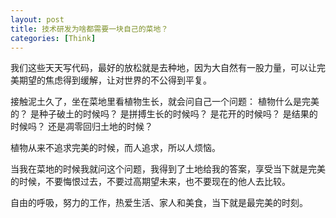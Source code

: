 ```yaml
---
layout: post
title: 技术研发为啥都需要一块自己的菜地？
categories: [Think]
---
```


我们这些天天写代码，最好的放松就是去种地，因为大自然有一股力量，可以让完美期望的焦虑得到缓解，让对世界的不公得到平复。

接触泥土久了，坐在菜地里看植物生长，就会问自己一个问题： 植物什么是完美的？ 是种子破土的时候吗？ 是拼搏生长的时候吗？ 是花开的时候吗？ 是结果的时候吗？ 还是凋零回归土地的时候？

植物从来不追求完美的时候，而人追求，所以人烦恼。

当我在菜地的时候我就问这个问题，我得到了土地给我的答案，享受当下就是完美的时候，不要悔恨过去，不要过高期望未来，也不要现在的他人去比较。

自由的呼吸，努力的工作，热爱生活、家人和美食，当下就是最完美的时刻。
